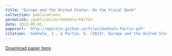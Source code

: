 ```yaml
---
title: "Europe and the United States: On the Fiscal Bank"
collection: publications
permalink: /publication/Gokhale-Partin
date: 2013-05-01
paperurl: 'http://epartin.github.io/files/Gokhale-Partin.pdf'
citation: 'Gokhale, J., & Partin, E. (2013). Europe and the United States: On the Fiscal Bank. Cato Journal, 33, 193.'
--- 
```

[Download paper here](http://epartin.github.io/files/Gokhale-Partin.pdf)
